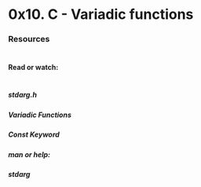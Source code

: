 # 0x10. C - Variadic functions
### Resources
#
#### Read or watch:
#
#####    stdarg.h
#####        Variadic Functions
#####	    Const Keyword
#####
#####	    man or help:
###
#####	        stdarg

